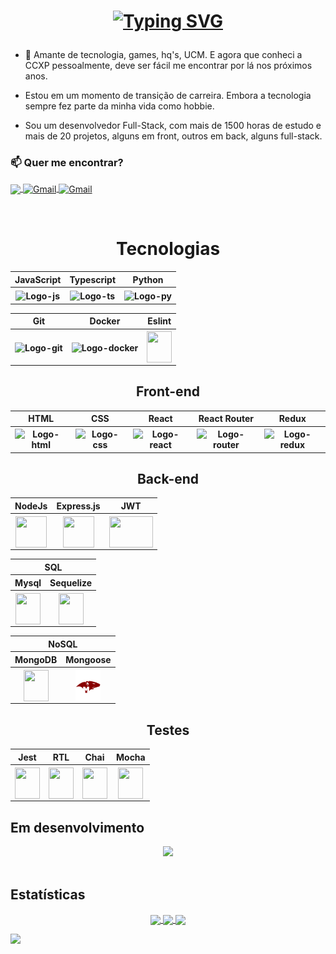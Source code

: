 <h1 align="center">

[![Typing SVG](https://readme-typing-svg.demolab.com?font=Fira+Code&size=22&pause=1000&color=18D412&width=435&lines=Ol%C3%A1+%F0%9F%91%8B%2C+meu+nome+%C3%A9+Bruno+Tomaz.;%C3%89+um+prazer+ter+voc%C3%AA+aqui)](https://git.io/typing-svg)

</h1>

- 👀 Amante de tecnologia, games, hq's, UCM. E agora que conheci a CCXP pessoalmente, deve ser fácil me encontrar por lá nos próximos anos.

- Estou em um momento de transição de carreira. Embora a tecnologia sempre fez parte da minha vida como hobbie.

- Sou um desenvolvedor Full-Stack, com mais de 1500 horas de estudo e mais de 20 projetos, alguns em front, outros em back, alguns full-stack.

<h3 align="left">📫 Quer me encontrar?</h3>
<p align="left">
<a href="https://www.linkedin.com/in/brunotomaz-dev/" target="_blank">
  <img src="https://img.shields.io/badge/-LinkedIn-%230077B5?style=for-the-badge&logo=linkedin&logoColor=white" align="center">
</a>
<a href="mailto:tomaz.bruno@gmail.com" target="_blank">
  <img align="center" alt="Gmail" src="https://img.shields.io/badge/Gmail-D14836?style=for-the-badge&logo=gmail&logoColor=white" />
</a>
<a href="https://brunotomaz-dev.github.io" target="_blank">
  <img align="center" alt="Gmail" src="https://img.shields.io/badge/Portifólio-Em Construção-blue?style=for-the-badge" />
</a>
</p>

<br/>

<h1 align="center">Tecnologias</h1>

<div align="center">
  <table>
    <tr>
      <th>JavaScript</th>
      <th>Typescript</th>
      <th>Python</th>
    </tr>
    <tr>
      <th>
        <img align="center" alt="Logo-js" width="40" height="50"  src="https://cdn.jsdelivr.net/gh/devicons/devicon/icons/javascript/javascript-plain.svg"/>
      </th>
      <th>
        <img align="center" alt="Logo-ts" width="40" height="50"  src="https://cdn.jsdelivr.net/gh/devicons/devicon/icons/typescript/typescript-original.svg"/>
      </th>
      <th>
        <img align="center" alt="Logo-py" width="40" height="50" src="https://cdn.jsdelivr.net/gh/devicons/devicon/icons/python/python-original.svg" />  
      </th>
    </tr>
  </table>

  <table>
    <tr>
      <th>Git</th>
      <th>Docker</th>
      <th>Eslint</th>
    </tr>
    <tr>
      <th>
        <img align="center" alt="Logo-git" width="40" height="50"  src="https://cdn.jsdelivr.net/gh/devicons/devicon/icons/git/git-original.svg"/>
      </th>
      <th>
        <img align="center" alt="Logo-docker" width="40" height="50"  src="https://cdn.jsdelivr.net/gh/devicons/devicon/icons/docker/docker-plain.svg"/>
      </th>
      <th>
        <img align="center" width="40" height="50"  
        src="https://cdn.jsdelivr.net/gh/devicons/devicon/icons/eslint/eslint-original.svg"/>
      </th>
    </tr>
  </table>
</div>

<h2 align="center">Front-end</h2>

<div align="center">
  <table>
    <tr>
      <th>HTML</th>
      <th>CSS</th>
      <th>React</th>
      <th>React Router</th>
      <th>Redux</th>
    </tr>
    <tr>
      <th>
        <img align="center" alt="Logo-html" width="40" height="50"  src="https://cdn.jsdelivr.net/gh/devicons/devicon/icons/html5/html5-original.svg"/>
      </th>
      <th>
        <img align="center" alt="Logo-css" width="40" height="50"  src="https://cdn.jsdelivr.net/gh/devicons/devicon/icons/css3/css3-original.svg"/>
      </th>
      <th>
        <img align="center" alt="Logo-react" width="40" height="50"  src="https://cdn.jsdelivr.net/gh/devicons/devicon/icons/react/react-original.svg"/>
      </th>
      <th>
        <img align="center" alt="Logo-router" width="50" height="50"  src="https://reactrouter.com/_brand/react-router-mark-color.svg"/>
      </th>
      <th>
        <img align="center" alt="Logo-redux" width="40" height="50"  src="https://cdn.jsdelivr.net/gh/devicons/devicon/icons/redux/redux-original.svg" />
      </th>
    </tr>
  </table>
</div>

<h2 align="center">Back-end</h2>

<div align="center">
  <table>
    <tr>
      <th>NodeJs</th>
      <th>Express.js</th>
      <th>JWT</th>
    </tr>
    <tr>
      <th>
        <img align="center" width="50" height="50"  
        src="https://cdn.jsdelivr.net/gh/devicons/devicon/icons/nodejs/nodejs-original.svg"/>
      </th>
      <th>
        <img align="center" width="50" height="50"  
        src="https://cdn.jsdelivr.net/gh/devicons/devicon/icons/express/express-original.svg"/>
      </th>
      <th>
        <img align="center" width="70" height="50"  
        src="https://vegibit.com/wp-content/uploads/2018/07/JSON-Web-Token-Authentication-With-Node.png" />
      </th>
    </tr>
  </table>
</div>

<div align="center">
  <table>
    <tr>
      <th colspan="4" align="center">SQL</th>
    </tr>
    <tr>
      <th>Mysql</th>
      <th>Sequelize</th>
    </tr>
    <tr>
      <th>
        <img align="center" width="40" height="50"
        src="https://cdn.jsdelivr.net/gh/devicons/devicon/icons/mysql/mysql-original.svg"/>
      </th>
       <th>
        <img align="center" width="40" height="50"
        src="https://cdn.jsdelivr.net/gh/devicons/devicon/icons/sequelize/sequelize-original.svg"/>
      </th>
    </tr>
  </table>
</div>

<div align="center">
  <table>
    <tr>
      <th colspan="4" align="center">NoSQL</th>
    </tr>
    <tr>
      <th>MongoDB</th>
      <th>Mongoose</th>
    </tr>
    <tr>
      <th>
        <img align="center" width="40" height="50"  
        src="https://cdn.jsdelivr.net/gh/devicons/devicon/icons/mongodb/mongodb-original.svg"/>
      </th>
      <th>
        <img align="center" width="40" height="50"  
        src="https://raw.githubusercontent.com/github/explore/80688e429a7d4ef2fca1e82350fe8e3517d3494d/topics/mongoose/mongoose.png"/>
      </th>
    </tr>
  </table>
</div>

<h2 align="center">Testes</h2>

<div align="center">
  <table>
    <tr>
      <th>Jest</th>
      <th>RTL</th>
      <th>Chai</th>
      <th>Mocha</th>
    </tr>
    <tr>
      <th>
        <img align="center" width="40" height="50"
       src="https://cdn.jsdelivr.net/gh/devicons/devicon/icons/jest/jest-plain.svg"/>
      </th>
      <th>
        <img align="center" width="40" height="50"
        src="https://testing-library.com/img/octopus-128x128.png"/>
      </th>
      <th>
        <img align="center" width="40" height="50"
        src="https://iconape.com/wp-content/files/zh/350732/svg/chai-seeklogo.com.svg"/>
      </th>
      <th>
        <img align="center" width="40" height="50"  
        src="https://iconape.com/wp-content/files/qs/371094/svg/371094.svg"/>
      </th>
    </tr>
  </table>
</div>

## Em desenvolvimento

<div align="center">
  <img src="https://img.shields.io/badge/Java-white?style=for-the-badge&logo=java&logoColor=blue"/>
</div>

<br/>

## Estatísticas

<div align="center">
  <a href="https://github.com/brunotomaz-dev">
  <img height=200 align="center" src="https://github-readme-stats.vercel.app/api/top-langs/?username=brunotomaz-dev&layout=compact&langs_count=8&theme=nord&hide_border=true&border_radius=10"/>
  <img height=200 align="center" src="https://github-readme-stats.vercel.app/api?username=brunotomaz-dev&show_icons=true&theme=nord&include_all_commits=true&count_private=true&hide_border=true&border_radius=10&rank_icon=github"/>
  <img max-height=180 align="center" src="https://github-readme-stats.vercel.app/api/wakatime/?username=brunotomaz_dev&layout=compact&langs_count=8&theme=nord&hide_border=true&border_radius=10"/>
  <!---
  <img height=170 align="center" src="https://streak-stats.demolab.com/?user=brunotomaz-dev&theme=nord&hide_border=true&border_radius=10"/>
  <img height="150em" src="https://github-contributor-stats.vercel.app/api?username=brunotomaz-dev&layout=compact&theme=nord&limit=5&hide_border=true&border_radius=10"/>
  -->
</div>

  
![](https://komarev.com/ghpvc/?username=brunotomaz-dev&color=yellowgreen)
